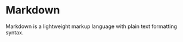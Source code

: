 <!--
@meta: %{
  title: "Markdown",
  description: "Markdown is a lightweight markup language with plain text formatting syntax."
}
-->

# Markdown

Markdown is a lightweight markup language with plain text formatting syntax.
